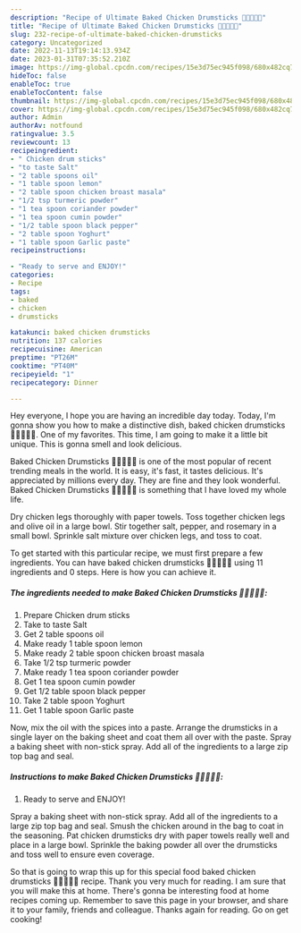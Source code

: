 ```yaml
---
description: "Recipe of Ultimate Baked Chicken Drumsticks 🍗🍗🥗🍷🍷"
title: "Recipe of Ultimate Baked Chicken Drumsticks 🍗🍗🥗🍷🍷"
slug: 232-recipe-of-ultimate-baked-chicken-drumsticks
category: Uncategorized
date: 2022-11-13T19:14:13.934Z
date: 2023-01-31T07:35:52.210Z
image: https://img-global.cpcdn.com/recipes/15e3d75ec945f098/680x482cq70/baked-chicken-drumsticks-recipe-main-photo.jpg
hideToc: false
enableToc: true
enableTocContent: false
thumbnail: https://img-global.cpcdn.com/recipes/15e3d75ec945f098/680x482cq70/baked-chicken-drumsticks-recipe-main-photo.jpg
cover: https://img-global.cpcdn.com/recipes/15e3d75ec945f098/680x482cq70/baked-chicken-drumsticks-recipe-main-photo.jpg
author: Admin
authorAv: notfound
ratingvalue: 3.5
reviewcount: 13
recipeingredient:
- " Chicken drum sticks"
- "to taste Salt"
- "2 table spoons oil"
- "1 table spoon lemon"
- "2 table spoon chicken broast masala"
- "1/2 tsp turmeric powder"
- "1 tea spoon coriander powder"
- "1 tea spoon cumin powder"
- "1/2 table spoon black pepper"
- "2 table spoon Yoghurt"
- "1 table spoon Garlic paste"
recipeinstructions:

- "Ready to serve and ENJOY!"
categories:
- Recipe
tags:
- baked
- chicken
- drumsticks

katakunci: baked chicken drumsticks 
nutrition: 137 calories
recipecuisine: American
preptime: "PT26M"
cooktime: "PT40M"
recipeyield: "1"
recipecategory: Dinner

---
```



Hey everyone, I hope you are having an incredible day today. Today, I'm gonna show you how to make a distinctive dish, baked chicken drumsticks 🍗🍗🥗🍷🍷. One of my favorites. This time, I am going to make it a little bit unique. This is gonna smell and look delicious.

Baked Chicken Drumsticks 🍗🍗🥗🍷🍷 is one of the most popular of recent trending meals in the world. It is easy, it's fast, it tastes delicious. It's appreciated by millions every day. They are fine and they look wonderful. Baked Chicken Drumsticks 🍗🍗🥗🍷🍷 is something that I have loved my whole life.

Dry chicken legs thoroughly with paper towels. Toss together chicken legs and olive oil in a large bowl. Stir together salt, pepper, and rosemary in a small bowl. Sprinkle salt mixture over chicken legs, and toss to coat.


To get started with this particular recipe, we must first prepare a few ingredients. You can have baked chicken drumsticks 🍗🍗🥗🍷🍷 using 11 ingredients and 0 steps. Here is how you can achieve it.

<!--inarticleads1-->

##### The ingredients needed to make Baked Chicken Drumsticks 🍗🍗🥗🍷🍷:

1. Prepare  Chicken drum sticks
1. Take to taste Salt
1. Get 2 table spoons oil
1. Make ready 1 table spoon lemon
1. Make ready 2 table spoon chicken broast masala
1. Take 1/2 tsp turmeric powder
1. Make ready 1 tea spoon coriander powder
1. Get 1 tea spoon cumin powder
1. Get 1/2 table spoon black pepper
1. Take 2 table spoon Yoghurt
1. Get 1 table spoon Garlic paste


Now, mix the oil with the spices into a paste. Arrange the drumsticks in a single layer on the baking sheet and coat them all over with the paste. Spray a baking sheet with non-stick spray. Add all of the ingredients to a large zip top bag and seal. 

<!--inarticleads2-->

##### Instructions to make Baked Chicken Drumsticks 🍗🍗🥗🍷🍷:


1. Ready to serve and ENJOY!

Spray a baking sheet with non-stick spray. Add all of the ingredients to a large zip top bag and seal. Smush the chicken around in the bag to coat in the seasoning. Pat chicken drumsticks dry with paper towels really well and place in a large bowl. Sprinkle the baking powder all over the drumsticks and toss well to ensure even coverage. 

So that is going to wrap this up for this special food baked chicken drumsticks 🍗🍗🥗🍷🍷 recipe. Thank you very much for reading. I am sure that you will make this at home. There's gonna be interesting food at home recipes coming up. Remember to save this page in your browser, and share it to your family, friends and colleague. Thanks again for reading. Go on get cooking!
